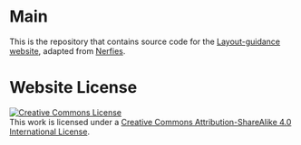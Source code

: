 # Main

This is the repository that contains source code for the [Layout-guidance website](https://silent-chen.github.io/layout-guidance), adapted from <a rel="license" href="https://nerfies.github.io">Nerfies</a>.

# Website License
<a rel="license" href="http://creativecommons.org/licenses/by-sa/4.0/"><img alt="Creative Commons License" style="border-width:0" src="https://i.creativecommons.org/l/by-sa/4.0/88x31.png" /></a><br />This work is licensed under a <a rel="license" href="http://creativecommons.org/licenses/by-sa/4.0/">Creative Commons Attribution-ShareAlike 4.0 International License</a>.
